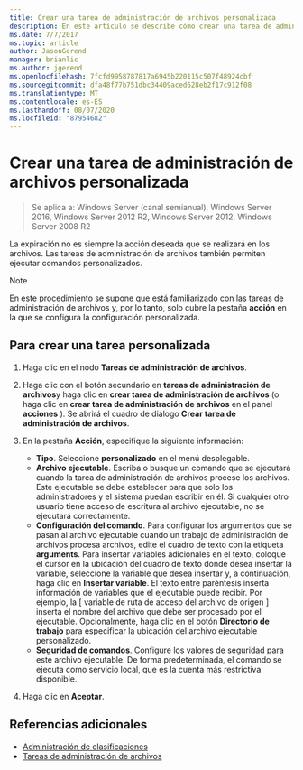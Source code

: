 ```yaml
---
title: Crear una tarea de administración de archivos personalizada
description: En este artículo se describe cómo crear una tarea de administración de archivos personalizada y tareas personalizadas.
ms.date: 7/7/2017
ms.topic: article
author: JasonGerend
manager: brianlic
ms.author: jgerend
ms.openlocfilehash: 7fcfd9958787817a6945b220115c507f48924cbf
ms.sourcegitcommit: dfa48f77b751dbc34409aced628eb2f17c912f08
ms.translationtype: MT
ms.contentlocale: es-ES
ms.lasthandoff: 08/07/2020
ms.locfileid: "87954682"
---
```

# <a name="create-a-custom-file-management-task"></a>Crear una tarea de administración de archivos personalizada

> Se aplica a: Windows Server (canal semianual), Windows Server 2016, Windows Server 2012 R2, Windows Server 2012, Windows Server 2008 R2

La expiración no es siempre la acción deseada que se realizará en los archivos. Las tareas de administración de archivos también permiten ejecutar comandos personalizados.

> [!Note]
> En este procedimiento se supone que está familiarizado con las tareas de administración de archivos y, por lo tanto, solo cubre la pestaña **acción** en la que se configura la configuración personalizada.

## <a name="to-create-a-custom-task"></a>Para crear una tarea personalizada

1.  Haga clic en el nodo **Tareas de administración de archivos**.

2.  Haga clic con el botón secundario en **tareas de administración de archivos**y haga clic en **crear tarea de administración de archivos** (o haga clic en **crear tarea de administración de archivos** en el panel **acciones** ). Se abrirá el cuadro de diálogo **Crear tarea de administración de archivos**.

3.  En la pestaña **Acción**, especifique la siguiente información:

    -   **Tipo**. Seleccione **personalizado** en el menú desplegable.
    -   **Archivo ejecutable**. Escriba o busque un comando que se ejecutará cuando la tarea de administración de archivos procese los archivos. Este ejecutable se debe establecer para que solo los administradores y el sistema puedan escribir en él. Si cualquier otro usuario tiene acceso de escritura al archivo ejecutable, no se ejecutará correctamente.
    -   **Configuración del comando**. Para configurar los argumentos que se pasan al archivo ejecutable cuando un trabajo de administración de archivos procesa archivos, edite el cuadro de texto con la etiqueta **arguments**. Para insertar variables adicionales en el texto, coloque el cursor en la ubicación del cuadro de texto donde desea insertar la variable, seleccione la variable que desea insertar y, a continuación, haga clic en **Insertar variable**. El texto entre paréntesis inserta información de variables que el ejecutable puede recibir. Por ejemplo, la \[ variable de ruta de acceso del archivo de origen \] inserta el nombre del archivo que debe ser procesado por el ejecutable. Opcionalmente, haga clic en el botón **Directorio de trabajo** para especificar la ubicación del archivo ejecutable personalizado.
    -   **Seguridad de comandos**. Configure los valores de seguridad para este archivo ejecutable. De forma predeterminada, el comando se ejecuta como servicio local, que es la cuenta más restrictiva disponible.

4.  Haga clic en **Aceptar**.

## <a name="additional-references"></a>Referencias adicionales

-   [Administración de clasificaciones](classification-management.md)
-   [Tareas de administración de archivos](file-management-tasks.md)